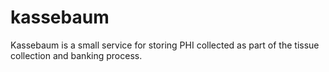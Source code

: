 kassebaum
=========

Kassebaum is a small service for storing PHI collected as part of the tissue collection and banking process.
